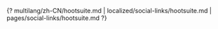 {? multilang/zh-CN/hootsuite.md | localized/social-links/hootsuite.md | pages/social-links/hootsuite.md ?}
